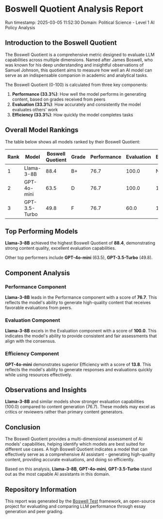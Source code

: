 # Boswell Quotient Analysis Report

Run timestamp: 2025-03-05 11:52:30
Domain: Political Science - Level 1 AI Policy Analysis

## Introduction to the Boswell Quotient
The Boswell Quotient is a comprehensive metric designed to evaluate LLM capabilities across multiple dimensions. Named after James Boswell, who was known for his deep understanding and insightful observations of Samuel Johnson, this quotient aims to measure how well an AI model can serve as an indispensable companion in academic and analytical tasks.

The Boswell Quotient (0-100) is calculated from three key components:
1. **Performance (33.3%)**: How well the model performs in generating content, based on grades received from peers
2. **Evaluation (33.3%)**: How accurately and consistently the model evaluates others' work
3. **Efficiency (33.3%)**: How quickly the model completes tasks

## Overall Model Rankings
The table below shows all models ranked by their Boswell Quotient:

| Rank | Model | Boswell Quotient | Grade | Performance | Evaluation | Efficiency |
|------|-------|-----------------|-------|------------|------------|------------|
| 1 | Llama-3-8B | 88.4 | B+ | 76.7 | 100.0 | N/A |
| 2 | GPT-4o-mini | 63.5 | D | 76.7 | 100.0 | 13.8 |
| 3 | GPT-3.5-Turbo | 49.8 | F | 76.7 | 60.0 | 12.7 |

## Top Performing Models

**Llama-3-8B** achieved the highest Boswell Quotient of **88.4**, 
demonstrating strong content quality, excellent evaluation capabilities.

Other top performers include **GPT-4o-mini** (63.5), **GPT-3.5-Turbo** (49.8).

## Component Analysis

### Performance Component
**Llama-3-8B** leads in the Performance component with a score of **76.7**. This reflects the model's ability to generate high-quality content that receives favorable evaluations from peers.

### Evaluation Component
**Llama-3-8B** excels in the Evaluation component with a score of **100.0**. This indicates the model's ability to provide consistent and fair assessments that align with the consensus.

### Efficiency Component
**GPT-4o-mini** demonstrates superior Efficiency with a score of **13.8**. This reflects the model's ability to generate responses and evaluations quickly while using resources effectively.

## Observations and Insights

**Llama-3-8B** and similar models show stronger evaluation capabilities (100.0) compared to content generation (76.7). These models may excel as critics or reviewers rather than primary content generators.

## Conclusion
The Boswell Quotient provides a multi-dimensional assessment of AI models' capabilities, helping identify which models are best suited for different use cases. A high Boswell Quotient indicates a model that can effectively serve as a comprehensive AI assistant - generating high-quality content, providing accurate evaluations, and doing so efficiently.

Based on this analysis, **Llama-3-8B**, **GPT-4o-mini**, **GPT-3.5-Turbo** stand out as the most capable AI assistants in this domain.

## Repository Information
This report was generated by the [Boswell Test](https://github.com/referential-ai/boswell-test) framework, an open-source project for evaluating and comparing LLM performance through essay generation and peer grading.